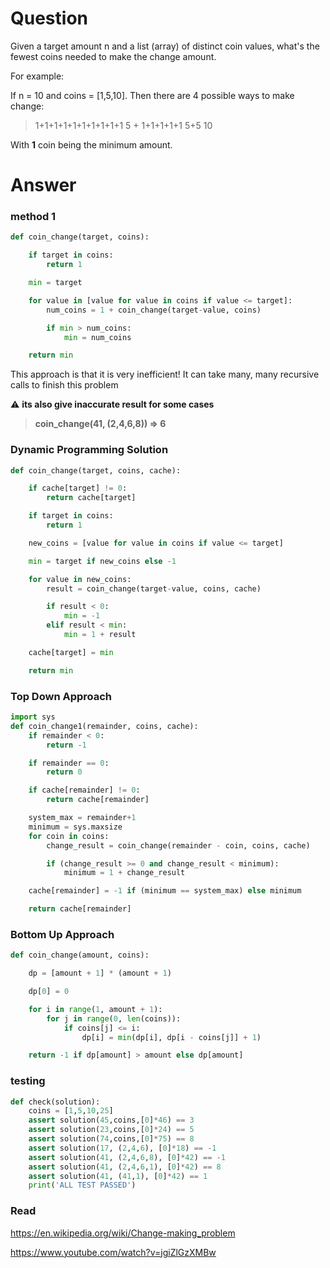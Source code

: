# Question
Given a target amount n and a list (array) of distinct coin values, what's the fewest coins needed to make the change amount.

For example:

If n = 10 and coins = [1,5,10]. Then there are 4 possible ways to make change:

> 1+1+1+1+1+1+1+1+1+1
> 5 + 1+1+1+1+1
> 5+5
> 10

With **1** coin being the minimum amount.
# Answer
### method 1
```python
def coin_change(target, coins):

    if target in coins:
        return 1

    min = target

    for value in [value for value in coins if value <= target]:
        num_coins = 1 + coin_change(target-value, coins)

        if min > num_coins:
            min = num_coins

    return min
```
This approach is that it is very inefficient! It can take many, many recursive calls to finish this problem

:warning: **its also give inaccurate result for some cases**
> **coin_change(41, (2,4,6,8)) => 6**

### Dynamic Programming Solution
```python
def coin_change(target, coins, cache):

    if cache[target] != 0:
        return cache[target]

    if target in coins:
        return 1

    new_coins = [value for value in coins if value <= target]

    min = target if new_coins else -1

    for value in new_coins:
        result = coin_change(target-value, coins, cache)

        if result < 0:
            min = -1
        elif result < min:
            min = 1 + result

    cache[target] = min

    return min

```

### Top Down Approach
```python
import sys
def coin_change1(remainder, coins, cache):
    if remainder < 0:
        return -1

    if remainder == 0:
        return 0

    if cache[remainder] != 0:
        return cache[remainder]

    system_max = remainder+1
    minimum = sys.maxsize
    for coin in coins:
        change_result = coin_change(remainder - coin, coins, cache)

        if (change_result >= 0 and change_result < minimum):
            minimum = 1 + change_result

    cache[remainder] = -1 if (minimum == system_max) else minimum

    return cache[remainder]
```

### Bottom Up Approach
```python
def coin_change(amount, coins):

    dp = [amount + 1] * (amount + 1)

    dp[0] = 0

    for i in range(1, amount + 1):
        for j in range(0, len(coins)):
            if coins[j] <= i:
                dp[i] = min(dp[i], dp[i - coins[j]] + 1)

    return -1 if dp[amount] > amount else dp[amount]
```

### testing

```python
def check(solution):
    coins = [1,5,10,25]
    assert solution(45,coins,[0]*46) == 3
    assert solution(23,coins,[0]*24) == 5
    assert solution(74,coins,[0]*75) == 8
    assert solution(17, (2,4,6), [0]*18) == -1
    assert solution(41, (2,4,6,8), [0]*42) == -1
    assert solution(41, (2,4,6,1), [0]*42) == 8
    assert solution(41, (41,1), [0]*42) == 1
    print('ALL TEST PASSED')
```

### Read
https://en.wikipedia.org/wiki/Change-making_problem

https://www.youtube.com/watch?v=jgiZlGzXMBw

